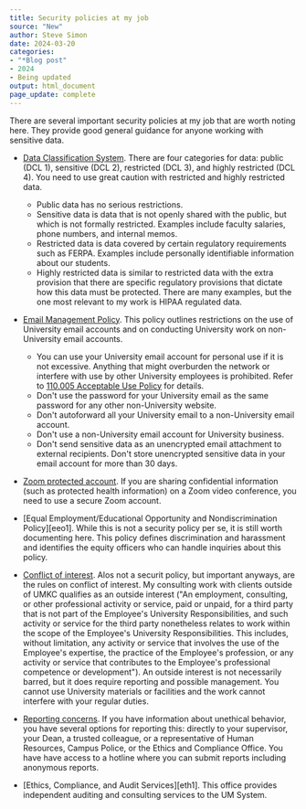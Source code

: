 ```yaml
---
title: Security policies at my job
source: "New"
author: Steve Simon
date: 2024-03-20
categories:
- "*Blog post"
- 2024
- Being updated
output: html_document
page_update: complete
---
```


There are several important security policies at my job that are worth noting here. They provide good general guidance for anyone working with sensitive data.

<!---more--->

-   [Data Classification System][dat1]. There are four categories for data: public (DCL 1), sensitive (DCL 2), restricted (DCL 3), and highly restricted (DCL 4). You need to use great caution with restricted and highly restricted data.
    -   Public data has no serious restrictions.
    -   Sensitive data is data that is not openly shared with the public, but which is not formally restricted. Examples include faculty salaries, phone numbers, and internal memos.
    -   Restricted data is data covered by certain regulatory requirements such as FERPA. Examples include personally identifiable information about our students.
    -   Highly restricted data is similar to restricted data with the extra provision that there are specific regulatory provisions that dictate how this data must be protected. There are many examples, but the one most relevant to my work is HIPAA regulated data.

-   [Email Management Policy][ema1]. This policy outlines restrictions on the use of University email accounts and on conducting University work on non-University email accounts.
    -   You can use your University email account for personal use if it is not excessive. Anything that might overburden the network or interfere with use by other University employees is prohibited. Refer to [110.005 Acceptable Use Policy][acc1] for details.
    -   Don't use the password for your University email as the same password for any other non-University website.
    -   Don't autoforward all your University email to a non-University email account.
    -   Don't use a non-University email account for University business.
    -   Don't send sensitive data as an unencrypted email attachment to external recipients. Don't store unencrypted sensitive data in your email account for more than 30 days.
    
-   [Zoom protected account][zoo1]. If you are sharing confidential information (such as protected health information) on a Zoom video conference, you need to use a secure Zoom account.
    
-   [Equal Employment/Educational Opportunity and Nondiscrimination Policy][eeo1]. While this is not a security policy per se, it is still worth documenting here. This policy defines discrimination and harassment and identifies the equity officers who can handle inquiries about this policy. 

-   [Conflict of interest][coi1]. Alos not a securit policy, but important anyways, are the rules on conflict of interest. My consulting work with clients outside of UMKC qualifies as an outside interest ("An employment, consulting, or other professional activity or service, paid or unpaid, for a third party that is not part of the Employee's University Responsibilities, and such activity or service for the third party nonetheless relates to work within the scope of the Employee's University Responsibilities. This includes, without limitation, any activity or service that involves the use of the Employee's expertise, the practice of the Employee's profession, or any activity or service that contributes to the Employee's professional competence or development"). An outside interest is not necessarily barred, but it does require reporting and possible management. You cannot use University materials or facilities and the work cannot interfere with your regular duties.

-   [Reporting concerns][rep1]. If you have information about unethical behavior, you have several options for reporting this: directly to your supervisor, your Dean, a trusted colleague, or a representative of Human Resources, Campus Police, or the Ethics and Compliance Office. You have have access to a hotline where you can submit reports including anonymous reports.

-   [Ethics, Compliance, and Audit Services][eth1]. This office provides independent auditing and consulting services to the UM System.
    
[acc1]: https://www.umsystem.edu/ums/rules/collected_rules/facilities/ch110/110.005_acceptable_use_policy

[coi1]: https://www.umsystem.edu/ums/rules/collected_rules/personnel/ch330/330.015_policy_on_conflict_of_interest

[dat1]: https://www.umsystem.edu/ums/is/infosec/classification-definitions

[ema1]: https://www.umsystem.edu/ums/is/email-management-policy

[rep1]: https://www.umsystem.edu/ums/ecas/reportingconcerns

[zoo1]: https://online.missouri.edu/learning/articles/11000106476